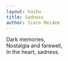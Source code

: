 ```yaml
---
layout: haiku
title: Sadness
author: Icaro Meidem
---
```


Dark memories,<br>
Nostalgia and farewell,<br>
In the heart, sadness.<br>
